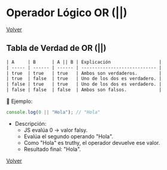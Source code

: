 # Operador Lógico OR (||)

[Volver](./JavaScript.md)

## Tabla de Verdad de OR (||)

```txt
| A     | B      | A || B | Explicación                  |
| ----- | ------ | ------ | ---------------------------- |
| true  | true   | true   | Ambos son verdaderos.        |
| true  | false  | true   | Uno de los dos es verdadero. |
| false | true   | true   | Uno de los dos es verdadero. |
| false | false  | false  | Ambos son falsos.            |
```

📗 Ejemplo:

```js
console.log(0 || "Hola"); // "Hola"
```

- Descripción:
  - JS evalúa 0 → valor falsy.
  - Evalúa el segundo operando "Hola".
  - Como "Hola" es truthy, el operador devuelve ese valor.
  - Resultado final: "Hola".

[Volver](./JavaScript.md)
